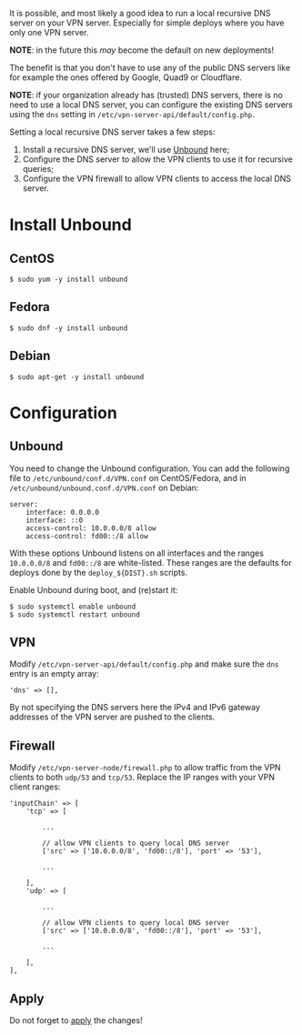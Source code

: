 It is possible, and most likely a good idea to run a local recursive DNS server 
on your VPN server. Especially for simple deploys where you have only one VPN 
server.

**NOTE**: in the future this _may_ become the default on new deployments!

The benefit is that you don't have to use any of the public DNS servers like 
for example the ones offered by Google, Quad9 or Cloudflare.

**NOTE**: if your organization already has (trusted) DNS servers, there is no 
need to use a local DNS server, you can configure the existing DNS servers 
using the `dns` setting in `/etc/vpn-server-api/default/config.php`.

Setting a local recursive DNS server takes a few steps:

1. Install a recursive DNS server, we'll use 
   [Unbound](https://nlnetlabs.nl/projects/unbound/about/) here;
2. Configure the DNS server to allow the VPN clients to use it for recursive
   queries;
3. Configure the VPN firewall to allow VPN clients to access the local DNS 
   server.

# Install Unbound

## CentOS 

    $ sudo yum -y install unbound

## Fedora

    $ sudo dnf -y install unbound

## Debian 

    $ sudo apt-get -y install unbound

# Configuration

## Unbound

You need to change the Unbound configuration. You can add the following file
to `/etc/unbound/conf.d/VPN.conf` on CentOS/Fedora, and in 
`/etc/unbound/unbound.conf.d/VPN.conf` on Debian:

    server:
        interface: 0.0.0.0
        interface: ::0
        access-control: 10.0.0.0/8 allow
        access-control: fd00::/8 allow
 
With these options Unbound listens on all interfaces and the ranges 
`10.0.0.0/8` and `fd00::/8` are white-listed. These ranges are the defaults for 
deploys done by the `deploy_${DIST}.sh` scripts.

Enable Unbound during boot, and (re)start it:

    $ sudo systemctl enable unbound
    $ sudo systemctl restart unbound

## VPN

Modify `/etc/vpn-server-api/default/config.php` and make sure the `dns` entry
is an empty array:

    'dns' => [],

By not specifying the DNS servers here the IPv4 and IPv6 gateway addresses of 
the VPN server are pushed to the clients.

## Firewall

Modify `/etc/vpn-server-node/firewall.php` to allow traffic from the VPN
clients to both `udp/53` and `tcp/53`. Replace the IP ranges with your VPN 
client ranges:

    'inputChain' => [
        'tcp' => [
    
            ...

            // allow VPN clients to query local DNS server
            ['src' => ['10.0.0.0/8', 'fd00::/8'], 'port' => '53'],

            ...

        ],
        'udp' => [

            ...

            // allow VPN clients to query local DNS server
            ['src' => ['10.0.0.0/8', 'fd00::/8'], 'port' => '53'],

            ...

        ],
    ],

## Apply

Do not forget to [apply](PROFILE_CONFIG.md#apply-changes) the changes!
